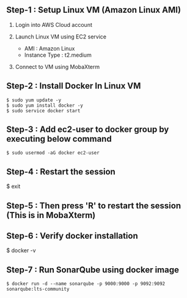 ## Step-1 : Setup Linux VM (Amazon Linux AMI)

1) Login into AWS Cloud account
2) Launch Linux VM using EC2 service
   
     - AMI : Amazon Linux
     - Instance Type : t2.medium
       
4) Connect to VM using MobaXterm

## Step-2 : Install Docker In Linux VM

```
$ sudo yum update -y 
$ sudo yum install docker -y
$ sudo service docker start
```
## Step-3 : Add ec2-user to docker group by executing below command

```
$ sudo usermod -aG docker ec2-user
```

## Step-4 : Restart the session
$ exit

## Step-5 : Then press 'R' to restart the session (This is in MobaXterm)

## Step-6 :  Verify docker installation
$ docker -v

## Step-7 : Run SonarQube using docker image
```
$ docker run -d --name sonarqube -p 9000:9000 -p 9092:9092 sonarqube:lts-community
```

